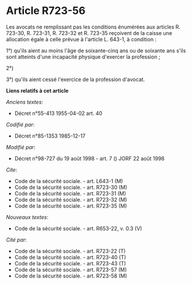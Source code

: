 # Article R723-56

Les avocats ne remplissant pas les conditions énumérées aux articles R. 723-30, R. 723-31, R. 723-32 et R. 723-35 reçoivent
de la caisse une allocation égale à celle prévue à l'article L. 643-1, à condition : 

1°) qu'ils aient au moins l'âge de soixante-cinq ans ou de soixante ans s'ils sont atteints d'une incapacité physique
d'exercer la profession ; 

2°)

3°) qu'ils aient cessé l'exercice de la profession d'avocat.

**Liens relatifs à cet article**

_Anciens textes_:

  - Décret n°55-413 1955-04-02 art. 40

_Codifié par_:

  - Décret n°85-1353 1985-12-17

_Modifié par_:

  - Décret n°98-727 du 19 août 1998 - art. 7 () JORF 22 août 1998

_Cite_:

  - Code de la sécurité sociale. - art. L643-1 (M)
  - Code de la sécurité sociale. - art. R723-30 (M)
  - Code de la sécurité sociale. - art. R723-31 (M)
  - Code de la sécurité sociale. - art. R723-32 (M)
  - Code de la sécurité sociale. - art. R723-35 (M)

_Nouveaux textes_:

  - Code de la sécurité sociale. - art. R653-22, v. 0.3 (V)

_Cité par_:

  - Code de la sécurité sociale. - art. R723-22 (T)
  - Code de la sécurité sociale. - art. R723-40 (T)
  - Code de la sécurité sociale. - art. R723-43 (T)
  - Code de la sécurité sociale. - art. R723-57 (M)
  - Code de la sécurité sociale. - art. R723-58 (M)
